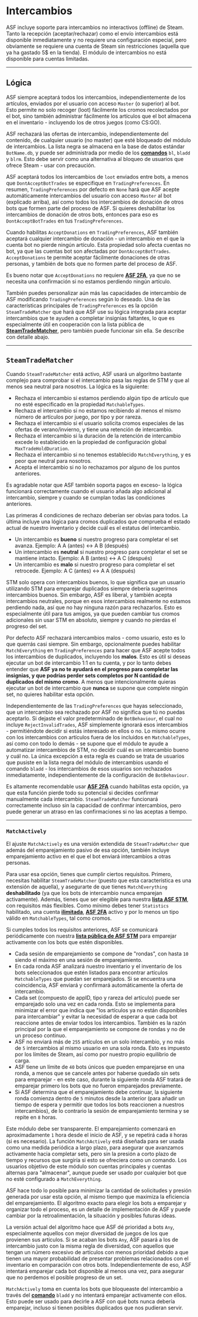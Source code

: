 # Intercambios

ASF incluye soporte para intercambios no interactivos (offline) de Steam. Tanto la recepción (aceptar/rechazar) como el envío intercambios está disponible inmediatamente y no requiere una configuración especial, pero obviamente se requiere una cuenta de Steam sin restricciones (aquella que ya ha gastado 5$ en la tienda). El módulo de intercambios no está disponible para cuentas limitadas.

---

## Lógica

ASF siempre aceptará todos los intercambios, independientemente de los artículos, enviados por el usuario con acceso `Master` (o superior) al bot. Esto permite no solo recoger (loot) fácilmente los cromos recolectados por el bot, sino también administrar fácilmente los artículos que el bot almacena en el inventario - incluyendo los de otros juegos (como CS:GO).

ASF rechazará las ofertas de intercambio, independientemente del contenido, de cualquier usuario (no master) que esté bloqueado del módulo de intercambios. La lista negra se almacena en la base de datos estándar `BotName.db`, y puede ser administrada por medio de los **[comandos](https://github.com/JustArchiNET/ArchiSteamFarm/wiki/Commands-es-es)** `bl`, `bladd` y `blrm`. Esto debe servir como una alternativa al bloqueo de usuarios que ofrece Steam - usar con precaución.

ASF aceptará todos los intercambios de `loot` enviados entre bots, a menos que `DontAcceptBotTrades` se especifique en `TradingPreferences`. En resumen, `TradingPreferences` por defecto en `None` hará que ASF acepte automáticamente intercambios del usuario con acceso `Master` al bot (explicado arriba), así como todos los intercambios de donación de otros bots que formen parte del proceso de ASF. Si quieres deshabilitar los intercambios de donación de otros bots, entonces para eso es `DontAcceptBotTrades` en tus `TradingPreferences`.

Cuando habilitas `AcceptDonations` en `TradingPreferences`, ASF también aceptará cualquier intercambio de donación - un intercambio en el que la cuenta bot no pierde ningún artículo. Esta propiedad solo afecta cuentas no bot, ya que las cuentas bot son afectadas por `DontAcceptBotTrades`. `AcceptDonations` te permite aceptar fácilmente donaciones de otras personas, y también de bots que no formen parte del proceso de ASF.

Es bueno notar que `AcceptDonations` no requiere **[ASF 2FA](https://github.com/JustArchiNET/ArchiSteamFarm/wiki/Two-factor-authentication-es-es)**, ya que no se necesita una confirmación si no estamos perdiendo ningún artículo.

También puedes personalizar aún más las capacidades de intercambio de ASF modificando `TradingPreferences` según lo deseado. Una de las características principales de `TradingPreferences` es la opción `SteamTradeMatcher` que hará que ASF use su lógica integrada para aceptar intercambios que te ayuden a completar insignias faltantes, lo que es especialmente útil en cooperación con la lista pública de **[SteamTradeMatcher](https://www.steamtradematcher.com)**, pero también puede funcionar sin ella. Se describe con detalle abajo.

---

## `SteamTradeMatcher`

Cuando `SteamTradeMatcher` está activo, ASF usará un algoritmo bastante complejo para comprobar si el intercambio pasa las reglas de STM y que al menos sea neutral para nosotros. La lógica es la siguiente:

- Rechaza el intercambio si estamos perdiendo algún tipo de artículo que no esté especificado en la propiedad `MatchableTypes`.
- Rechaza el intercambio si no estamos recibiendo al menos el mismo número de artículos por juego, por tipo y por rareza.
- Rechaza el intercambio si el usuario solicita cromos especiales de las ofertas de verano/invierno, y tiene una retención de intercambio.
- Rechaza el intercambio si la duración de la retención de intercambio excede lo establecido en la propiedad de configuración global `MaxTradeHoldDuration`.
- Rechaza el intercambio si no tenemos establecido `MatchEverything`, y es peor que neutral para nosotros.
- Acepta el intercambio si no lo rechazamos por alguno de los puntos anteriores.

Es agradable notar que ASF también soporta pagos en exceso- la lógica funcionará correctamente cuando el usuario añada algo adicional al intercambio, siempre y cuando se cumplan todas las condiciones anteriores.

Las primeras 4 condiciones de rechazo deberían ser obvias para todos. La última incluye una lógica para cromos duplicados que comprueba el estado actual de nuestro inventario y decide cuál es el estatus del intercambio.

- Un intercambio es **bueno** si nuestro progreso para completar el set avanza. Ejemplo: A A (antes) <-> A B (después)
- Un intercambio es **neutral** si nuestro progreso para completar el set se mantiene intacto. Ejemplo: A B (antes) <-> A C (después)
- Un intercambio es **malo** si nuestro progreso para completar el set retrocede. Ejemplo: A C (antes) <-> A A (después)

STM solo opera con intercambios buenos, lo que significa que un usuario utilizando STM para emparejar duplicados siempre debería sugerirnos intercambios buenos. Sin embargo, ASF es liberal, y también acepta intercambios neutrales, porque en esos intercambios realmente no estamos perdiendo nada, así que no hay ninguna razón para rechazarlos. Esto es especialmente útil para tus amigos, ya que pueden cambiar tus cromos adicionales sin usar STM en absoluto, siempre y cuando no pierdas el progreso del set.

Por defecto ASF rechazará intercambios malos - como usuario, esto es lo que querrás casi siempre. Sin embargo, opcionalmente puedes habilitar `MatchEverything` en `TradingPreferences` para hacer que ASF acepte todos los intercambios de duplicados, incluyendo los **malos**. Esto es útil si deseas ejecutar un bot de intercambio 1:1 en tu cuenta, y por lo tanto debes entender que **ASF ya no te ayudará en el progreso para completar las insignias, y que podrías perder sets completos por N cantidad de duplicados del mismo cromo**. A menos que intencionalmente quieras ejecutar un bot de intercambio que **nunca** se supone que complete ningún set, no quieres habilitar esta opción.

Independientemente de las `TradingPreferences` que hayas seleccionado, que un intercambio sea rechazado por ASF no significa que tú no puedas aceptarlo. Si dejaste el valor predeterminado de `BotBehaviour`, el cual no incluye `RejectInvalidTrades`, ASF simplemente ignorará esos intercambios - permitiéndote decidir si estás interesado en ellos o no. Lo mismo ocurre con los intercambios con artículos fuera de los incluidos en `MatchableTypes`, así como con todo lo demás - se supone que el módulo te ayude a automatizar intercambios de STM, no decidir cuál es un intercambio bueno y cuál no. La única excepción a esta regla es cuando se trata de usuarios que pusiste en la lista negra del módulo de intercambios usando el comando `bladd` - los intercambios de esos usuarios son rechazados inmediatamente, independientemente de la configuración de `BotBehaviour`.

Es altamente recomendable usar **[ASF 2FA](https://github.com/JustArchiNET/ArchiSteamFarm/wiki/Two-factor-authentication-es-es)** cuando habilitas esta opción, ya que esta función pierde todo su potencial si decides confirmar manualmente cada intercambio. `SteamTradeMatcher` funcionará correctamente incluso sin la capacidad de confirmar intercambios, pero puede generar un atraso en las confirmaciones si no las aceptas a tiempo.

---

### `MatchActively`

El ajuste `MatchActively` es una versión extendida de `SteamTradeMatcher` que además del emparejamiento pasivo de esa opción, también incluye emparejamiento activo en el que el bot enviará intercambios a otras personas.

Para usar esa opción, tienes que cumplir ciertos requisitos. Primero, necesitas habilitar `SteamTradeMatcher` (puesto que esta característica es una extensión de aquella), y asegurarte de que tienes `MatchEverything` **deshabilitado** (ya que los bots de intercambio nunca emparejan activamente). Además, tienes que ser elegible para nuestra **[lista ASF STM](https://github.com/JustArchiNET/ArchiSteamFarm/wiki/Statistics-es-es#pol%C3%ADtica-de-privacidad-actual)**, con requisitos más flexibles. Como mínimo debes tener `Statistics` habilitado, una cuenta **[ilimitada](https://support.steampowered.com/kb_article.php?ref=3330-IAGK-7663)**, **[ASF 2FA](https://github.com/JustArchiNET/ArchiSteamFarm/wiki/Two-factor-authentication-es-es#asf-2fa)** activo y por lo menos un tipo válido en `MatchableTypes`, tal como cromos.

Si cumples todos los requisitos anteriores, ASF se comunicará periódicamente con nuestra **[lista pública de ASF STM](https://github.com/JustArchiNET/ArchiSteamFarm/wiki/Statistics-es-es#lista-p%C3%BAblica-asf-stm)** para emparejar activamente con los bots que estén disponibles.

- Cada sesión de emparejamiento se compone de "rondas", con hasta `10` siendo el máximo en una sesión de emparejamiento.
- En cada ronda ASF analizará nuestro inventario y el inventario de los bots seleccionados que estén listados para encontrar artículos `MatchableTypes` que puedan ser emparejados. Si se encuentra una coincidencia, ASF enviará y confirmará automáticamente la oferta de intercambio.
- Cada set (compuesto de appID, tipo y rareza del artículo) puede ser emparejado solo una vez en cada ronda. Esto se implementa para minimizar el error que indica que "los artículos ya no están disponibles para intercambiar" y evitar la necesidad de esperar a que cada bot reaccione antes de enviar todos los intercambios. También es la razón principal por la que el emparejamiento se compone de rondas y no de un proceso continuo.
- ASF no enviará más de `255` artículos en un solo intercambio, y no más de `5` intercambios al mismo usuario en una sola ronda. Esto es impuesto por los límites de Steam, así como por nuestro propio equilibrio de carga.
- ASF tiene un límite de `40` bots únicos que pueden emparejarse en una ronda, a menos que se cancele antes por haberse quedado sin sets para emparejar - en este caso, durante la siguiente ronda ASF tratará de emparejar primero los bots que no fueron emparejados previamente.
- Si ASF determina que el emparejamiento debe continuar, la siguiente ronda comienza dentro de `5` minutos desde la anterior (para añadir un tiempo de espera y permitir que todos los bots reaccionen a nuestros intercambios), de lo contrario la sesión de emparejamiento termina y se repite en `8` horas.

Este módulo debe ser transparente. El emparejamiento comenzará en aproximadamente `1` hora desde el inicio de ASF, y se repetirá cada `8` horas (si es necesario). La función `MatchActively` está diseñada para ser usada como una medida periódica a largo plazo, para asegurar que avanzamos activamente hacia completar sets, pero sin la presión a corto plazo de tiempo y recursos que surgiría si esto se ofreciera como un comando. Los usuarios objetivo de este módulo son cuentas principales y cuentas alternas para "almacenar", aunque puede ser usado por cualquier bot que no esté configurado a `MatchEverything`.

ASF hace todo lo posible para minimizar la cantidad de solicitudes y presión generada por usar esta opción, al mismo tiempo que maximiza la eficiencia del emparejamiento. El algoritmo exacto para elegir los bots a emparejar y organizar todo el proceso, es un detalle de implementación de ASF y puede cambiar por la retroalimentación, la situación y posibles futuras ideas.

La versión actual del algoritmo hace que ASF dé prioridad a bots `Any`, especialmente aquellos con mejor diversidad de juegos de los que provienen sus artículos. Si se acaban los bots `Any`, ASF pasará a los de intercambio justo con la misma regla de diversidad, con aquellos que tengan un número excesivo de artículos con menos prioridad debido a que tienen una mayor probabilidad de presentar problemas relacionados con el inventario en comparación con otros bots. Independientemente de eso, ASF intentará emparejar cada bot disponible al menos una vez, para asegurar que no perdemos el posible progreso de un set.

`MatchActively` toma en cuenta los bots que bloqueaste del intercambio a través del **[comando](https://github.com/JustArchiNET/ArchiSteamFarm/wiki/Commands-es-es)** `bladd` y no intentará emparejar activamente con ellos. Esto puede ser usado para decirle a ASF con qué bots nunca debería emparejar, incluso si tienen posibles duplicados que nos pudieran servir.